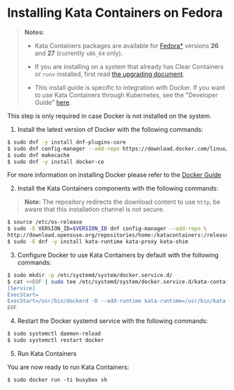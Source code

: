 # Installing Kata Containers on Fedora

> **Notes:**
>
> - Kata Containers packages are available for [Fedora\*](https://fedoraproject.org)
>   versions **26** and **27** (currently `x86_64` only).
>
> - If you are installing on a system that already has Clear Containers or `runv` installed,
>   first read [the upgrading document](../Upgrading.md).
>
> - This install guide is specific to integration with Docker.  If you want to use Kata
>   Containers through Kubernetes, see the "Developer Guide" [here](https://github.com/kata-containers/documentation/blob/master/Developer-Guide.md#if-you-want-to-run-kata-containers-with-kubernetes).

This step is only required in case Docker is not installed on the system.
1. Install the latest version of Docker with the following commands:

```bash
$ sudo dnf -y install dnf-plugins-core
$ sudo dnf config-manager --add-repo https://download.docker.com/linux/fedora/docker-ce.repo
$ sudo dnf makecache
$ sudo dnf -y install docker-ce
```

For more information on installing Docker please refer to the
[Docker Guide](https://docs.docker.com/engine/installation/linux/fedora)

2. Install the Kata Containers components with the following commands:

> **Note:** The repository redirects the download content to use `http`, be aware that this installation channel is not secure.

```bash
$ source /etc/os-release
$ sudo -E VERSION_ID=$VERSION_ID dnf config-manager --add-repo \
http://download.opensuse.org/repositories/home:/katacontainers:/release/Fedora\_$VERSION_ID/home:katacontainers:release.repo
$ sudo -E dnf -y install kata-runtime kata-proxy kata-shim
```

3. Configure Docker to use Kata Containers by default with the following commands:

```bash
$ sudo mkdir -p /etc/systemd/system/docker.service.d/
$ cat <<EOF | sudo tee /etc/systemd/system/docker.service.d/kata-containers.conf
[Service]
ExecStart=
ExecStart=/usr/bin/dockerd -D --add-runtime kata-runtime=/usr/bin/kata-runtime --default-runtime=kata-runtime
EOF
```

4. Restart the Docker systemd service with the following commands:

```bash
$ sudo systemctl daemon-reload
$ sudo systemctl restart docker
```

5. Run Kata Containers

You are now ready to run Kata Containers:

```
$ sudo docker run -ti busybox sh
```
